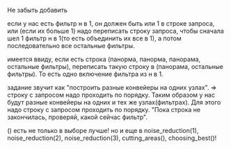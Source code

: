 Не забыть добавить

если у нас есть фильтр н в 1, он должен быть или 1 в строке запроса, или (если их больше 1) надо переписать строку запроса, чтобы сначала шел 1 фильтр н в 1(то есть объединить их все в 1), а потом последовательно все остальные фильтры.

имеется ввиду, если есть строка (панорма, панорма, панорама, остальные фильтры), переписать такую строку в (панорама, остальные фильтры). То есть одно включение фильтра из н в 1.

задание звучит как "построить разные конвейеры на одних узлах". => строку с запросом надо проходить по порядку. Таким образом у нас будут разные конвейеры на одних и тех же узлах(фильтрах). Для этого надо строку с запросом проходить по порядку. "Пока строка не закончилась, проверяй, какой сейчас фильтр".

() есть не только в выборе лучше! но и еще в noise_reduction(1), noise_reduction(2), noise_reduction(3), cutting_areas(), choosing_best()!
